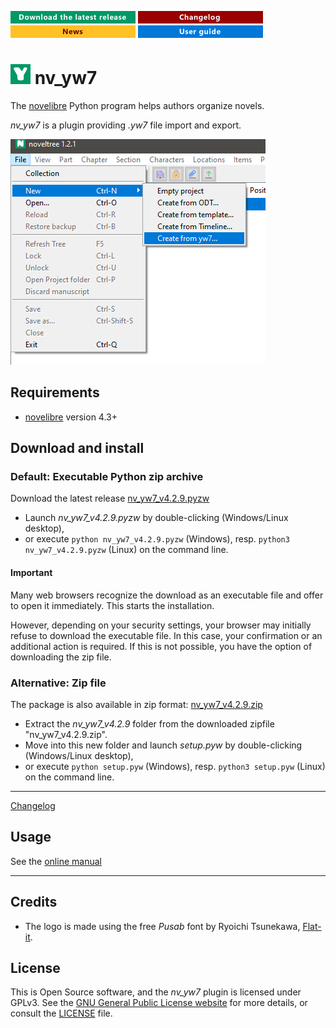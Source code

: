 [![Download the latest release](docs/img/download-button.png)](https://github.com/peter88213/nv_yw7/raw/main/dist/nv_yw7_v4.2.9.pyzw)
[![Changelog](docs/img/changelog-button.png)](docs/changelog.md)
[![News](docs/img/news-button.png)](https://github.com/peter88213/novelibre/discussions/1)
[![Online help](docs/img/help-button.png)](docs/nv_yw7/)


# ![Y](icons/yLogo32.png) nv_yw7

The [novelibre](https://github.com/peter88213/novelibre/) Python program helps authors organize novels.  

*nv_yw7* is a plugin providing *.yw7* file import and export. 

![Screenshot](docs/Screenshots/screen01.png)

## Requirements

- [novelibre](https://github.com/peter88213/novelibre/) version 4.3+

## Download and install

### Default: Executable Python zip archive

Download the latest release [nv_yw7_v4.2.9.pyzw](https://github.com/peter88213/nv_yw7/raw/main/dist/nv_yw7_v4.2.9.pyzw)

- Launch *nv_yw7_v4.2.9.pyzw* by double-clicking (Windows/Linux desktop),
- or execute `python nv_yw7_v4.2.9.pyzw` (Windows), resp. `python3 nv_yw7_v4.2.9.pyzw` (Linux) on the command line.

#### Important

Many web browsers recognize the download as an executable file and offer to open it immediately. 
This starts the installation.

However, depending on your security settings, your browser may 
initially  refuse  to download the executable file. 
In this case, your confirmation or an additional action is required. 
If this is not possible, you have the option of downloading 
the zip file. 


### Alternative: Zip file

The package is also available in zip format: [nv_yw7_v4.2.9.zip](https://github.com/peter88213/nv_yw7/raw/main/dist/nv_yw7_v4.2.9.zip)

- Extract the *nv_yw7_v4.2.9* folder from the downloaded zipfile "nv_yw7_v4.2.9.zip".
- Move into this new folder and launch *setup.pyw* by double-clicking (Windows/Linux desktop), 
- or execute `python setup.pyw` (Windows), resp. `python3 setup.pyw` (Linux) on the command line.

---

[Changelog](docs/changelog.md)

## Usage

See the [online manual](docs/nv_yw7/)

---

## Credits

- The logo is made using the free *Pusab* font by Ryoichi Tsunekawa, [Flat-it](http://flat-it.com/).

## License

This is Open Source software, and the *nv_yw7* plugin is licensed under GPLv3. See the
[GNU General Public License website](https://www.gnu.org/licenses/gpl-3.0.en.html) for more
details, or consult the [LICENSE](https://github.com/peter88213/nv_yw7/blob/main/LICENSE) file.
